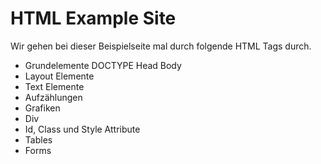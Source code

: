 # HTML Example Site
Wir gehen bei dieser Beispielseite mal durch folgende HTML Tags durch.

- Grundelemente DOCTYPE Head Body
- Layout Elemente
- Text Elemente
- Aufzählungen
- Grafiken
- Div
- Id, Class und Style Attribute
- Tables
- Forms